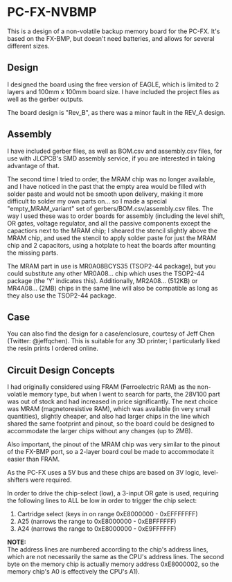 # PC-FX-NVBMP

This is a design of a non-volatile backup memory board for the PC-FX. It's based on the
FX-BMP, but doesn't need batteries, and allows for several different sizes.


## Design

I designed the board using the free version of EAGLE, which is limited to 2 layers and
100mm x 100mm board size.  I have included the project files as well as the gerber outputs.

The board design is "Rev_B", as there was a minor fault in the REV_A design.


## Assembly

I have included gerber files, as well as BOM.csv and assembly.csv files, for use with
JLCPCB's SMD assembly service, if you are interested in taking advantage of that.

The second time I tried to order, the MRAM chip was no longer available, and I have noticed
in the past that the empty area would be filled with solder paste and would not be smooth
upon delivery, making it more difficult to solder my own parts on... so I made a special
"empty_MRAM_variant" set of gerbers/BOM.csv/assembly.csv files. The way I used these was to
order boards for assembly (including the level shift, OR gates, voltage regulator, and all the
passive components except the capactiors next to the MRAM chip; I sheared the stencil slightly
above the MRAM chip, and used the stencil to apply solder paste for just the MRAM chip and
2 capacitors, using a hotplate to heat the boards after mounting the missing parts.

The MRAM part in use is MR0A08BCYS35 (TSOP2-44 package), but you could substitute any
other MR0A08... chip which uses the TSOP2-44 package (the 'Y' indicates this).
Additionally, MR2A08... (512KB) or MR4A08... (2MB) chips in the same line will also be
compatible as long as they also use the TSOP2-44 package.


## Case

You can also find the design for a case/enclosure, courtesy of Jeff Chen (Twitter: @jeffqchen).
This is suitable for any 3D printer; I particularly liked the resin prints I ordered online.


## Circuit Design Concepts

I had originally considered using FRAM (Ferroelectric RAM) as the non-volatile memory type,
but when I went to search for parts, the 28V100 part was out of stock and had increased in
price significantly.  The next choice was MRAM (magnetoresistive RAM), which was available
(in very small quantities), slightly cheaper, and also had larger chips in the line which
shared the same footprint and pinout, so the board could be designed to accommodate the larger
chips without any changes (up to 2MB).

Also important, the pinout of the MRAM chip was very similar to the pinout of the FX-BMP
port, so a 2-layer board coul be made to accommodate it easier than FRAM.

As the PC-FX uses a 5V bus and these chips are based on 3V logic, level-shifters were required.

In order to drive the chip-select (low), a 3-input OR gate is used, requiring the following
lines to ALL be low in order to trigger the chip select:
 1. Cartridge select (keys in on range 0xE8000000 - 0xEFFFFFFF)
 2. A25 (narrows the range to 0xE8000000 - 0xEBFFFFFF)
 3. A24 (narrows the range to 0xE8000000 - 0xE9FFFFFF)

**NOTE:**\
The address lines are numbered according to the chip's address lines, which are not
necessarily the same as the CPU's address lines. The second byte on the memory chip is
actually memory address 0xE8000002, so the memory chip's A0 is effectively the CPU's A1).

